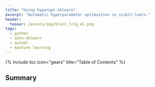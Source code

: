 ```yaml
---
title: "Using hyperopt-sklearn"
excerpt: "Automatic hyperparameter optimzation in scikit-learn."
header:
  teaser: /assets/img/brain_trig_ml.png
tags:
  - python
  - auto-sklearn
  - automl
  - machine learning
---
```


{% include toc icon="gears" title="Table of Contents" %}

## Summary

